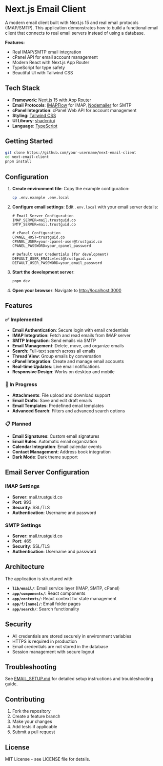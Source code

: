 # Next.js Email Client

A modern email client built with Next.js 15 and real email protocols (IMAP/SMTP). This application demonstrates how to build a functional email client that connects to real email servers instead of using a database.

**Features:**
- Real IMAP/SMTP email integration
- cPanel API for email account management
- Modern React with Next.js App Router
- TypeScript for type safety
- Beautiful UI with Tailwind CSS

## Tech Stack

- **Framework**: [Next.js 15](https://nextjs.org/) with App Router
- **Email Protocols**: [IMAPFlow](https://imapflow.com/) for IMAP, [Nodemailer](https://nodemailer.com/) for SMTP
- **cPanel Integration**: cPanel Web API for account management
- **Styling**: [Tailwind CSS](https://tailwindcss.com/)
- **UI Library**: [shadcn/ui](https://ui.shadcn.com/)
- **Language**: [TypeScript](https://www.typescriptlang.org/)

## Getting Started

```bash
git clone https://github.com/your-username/next-email-client
cd next-email-client
pnpm install
```

## Configuration

1. **Create environment file**: Copy the example configuration:
   ```bash
   cp .env.example .env.local
   ```

2. **Configure email settings**: Edit `.env.local` with your email server details:
   ```env
   # Email Server Configuration
   IMAP_SERVER=mail.trustguid.co
   SMTP_SERVER=mail.trustguid.co
   
   # cPanel Configuration
   CPANEL_HOST=trustguid.co
   CPANEL_USER=your-cpanel-user@trustguid.co
   CPANEL_PASSWORD=your_cpanel_password
   
   # Default User Credentials (for development)
   DEFAULT_USER_EMAIL=test@trustguid.co
   DEFAULT_USER_PASSWORD=your_email_password
   ```

3. **Start the development server**:
   ```bash
   pnpm dev
   ```

4. **Open your browser**: Navigate to [http://localhost:3000](http://localhost:3000)

## Features

### ✅ Implemented
- **Email Authentication**: Secure login with email credentials
- **IMAP Integration**: Fetch and read emails from IMAP server
- **SMTP Integration**: Send emails via SMTP
- **Email Management**: Delete, move, and organize emails
- **Search**: Full-text search across all emails
- **Thread View**: Group emails by conversation
- **cPanel Integration**: Create and manage email accounts
- **Real-time Updates**: Live email notifications
- **Responsive Design**: Works on desktop and mobile

### 🔄 In Progress
- **Attachments**: File upload and download support
- **Email Drafts**: Save and edit draft emails
- **Email Templates**: Predefined email templates
- **Advanced Search**: Filters and advanced search options

### 📋 Planned
- **Email Signatures**: Custom email signatures
- **Email Rules**: Automatic email organization
- **Calendar Integration**: Email calendar events
- **Contact Management**: Address book integration
- **Dark Mode**: Dark theme support

## Email Server Configuration

### IMAP Settings
- **Server**: mail.trustguid.co
- **Port**: 993
- **Security**: SSL/TLS
- **Authentication**: Username and password

### SMTP Settings
- **Server**: mail.trustguid.co
- **Port**: 465
- **Security**: SSL/TLS
- **Authentication**: Username and password

## Architecture

The application is structured with:

- **`lib/email/`**: Email service layer (IMAP, SMTP, cPanel)
- **`app/components/`**: React components
- **`app/contexts/`**: React context for state management
- **`app/f/[name]/`**: Email folder pages
- **`app/search/`**: Search functionality

## Security

- All credentials are stored securely in environment variables
- HTTPS is required in production
- Email credentials are not stored in the database
- Session management with secure logout

## Troubleshooting

See [EMAIL_SETUP.md](./EMAIL_SETUP.md) for detailed setup instructions and troubleshooting guide.

## Contributing

1. Fork the repository
2. Create a feature branch
3. Make your changes
4. Add tests if applicable
5. Submit a pull request

## License

MIT License - see LICENSE file for details.
